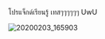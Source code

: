 โปรแจ็กด์เรียนรู้
เทสๆๆๆๆๆๆ
UwU


![20200203_165903](https://user-images.githubusercontent.com/89632322/139389883-b7bc6c27-6a88-4d19-b6ff-e8144d8ab343.jpg)
